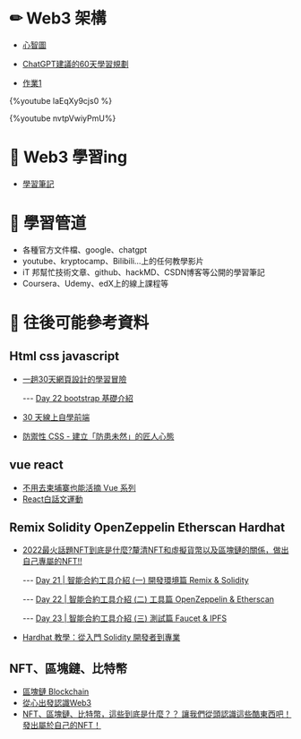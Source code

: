 # ✏ Web3 架構
* [心智圖](https://gitmind.com/app/docs/ma0tsnuy)

* [ChatGPT建議的60天學習規劃](https://github.com/chenangel89/SAD/blob/main/chatgpt_recommend.md)

* [作業1](https://youtu.be/o2qFverDg3M)

{%youtube laEqXy9cjs0 %}

{%youtube nvtpVwiyPmU%}

# 📖 Web3 學習ing
* [學習筆記](https://github.com/chenangel89/SAD/blob/main/web3%20start%20learning.md)



# 🔑 學習管道
* 各種官方文件檔、google、chatgpt
* youtube、kryptocamp、Bilibili...上的任何教學影片
* iT 邦幫忙技術文章、github、hackMD、CSDN博客等公開的學習筆記
* Coursera、Udemy、edX上的線上課程等



# 📘 往後可能參考資料

## Html css javascript
* [一趟30天網頁設計的學習冒險](https://ithelp.ithome.com.tw/users/20151470/ironman/5658?page=3)

  --- [Day 22 bootstrap 基礎介紹](https://ithelp.ithome.com.tw/articles/10305708)  
* [30 天線上自學前端](https://ithelp.ithome.com.tw/users/20151588/ironman/5452)
* [防禦性 CSS - 建立「防患未然」的匠人心態](https://ithelp.ithome.com.tw/users/20111490/ironman/4952?page=3)

## vue react
* [不用去柬埔寨也能活摘 Vue 系列](https://ithelp.ithome.com.tw/users/20141148/ironman/5303)
* [React白話文運動](https://ithelp.ithome.com.tw/articles/10290610)

## Remix Solidity OpenZeppelin Etherscan Hardhat
* [2022最火話題NFT到底是什麼?釐清NFT和虛擬貨幣以及區塊鏈的關係，做出自己專屬的NFT!!](https://ithelp.ithome.com.tw/users/20152558/ironman/5765?page=3)

     --- [Day 21 | 智能合約工具介紹 (一) 開發環境篇 Remix & Solidity](https://ithelp.ithome.com.tw/articles/10302299)

     --- [Day 22 | 智能合約工具介紹 (二) 工具篇 OpenZeppelin & Etherscan](https://ithelp.ithome.com.tw/articles/10302835)

     --- [Day 23 | 智能合約工具介紹 (三) 測試篇 Faucet & IPFS](https://ithelp.ithome.com.tw/articles/10303354)
* [Hardhat 教學：從入門 Solidity 開發者到專業](https://hackmd.io/@SVMGKOLoRDqczI3S4lKC9Q/rk4w5kKu9)

## NFT、區塊鏈、比特幣
* [區塊鏈 Blockchain](https://ithelp.ithome.com.tw/users/20152174/ironman/5724?page=2)
* [從心出發認識Web3](https://ithelp.ithome.com.tw/users/20152357/ironman/5726?page=3)
* [NFT、區塊鏈、比特幣，這些到底是什麼？？ 讓我們從頭認識這些酷東西吧！ 發出屬於自己的NFT！](https://ithelp.ithome.com.tw/users/20152537/ironman/5764)
